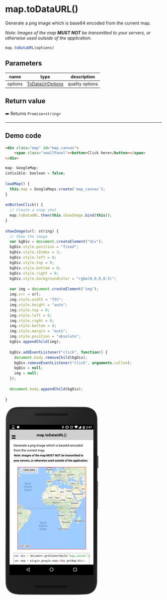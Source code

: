 # map.toDataURL()

Generate a png image which is base64 encoded from the current map.

*Note: Images of the map **MUST NOT** be transmitted to your servers, or otherwise used outside of the application.*

```typescript
map.toDataURL(options)
```

## Parameters

name      | type                                              | description
----------|---------------------------------------------------|---------------------------------------
options   | [ToDataUrlOptions](../todataurloptions/README.md) | quality options

## Return value

:arrow_right: Returns `Promise<string>`

----------------------------------------------------------------------------------------------------------

## Demo code

```html
<div class="map" id="map_canvas">
    <span class="smallPanel"><button>Click here</button></span>
</div>
```

```js
map: GoogleMap;
isVisible: boolean = false;

loadMap() {
  this.map = GoogleMaps.create('map_canvas');
}

onButtonClick() {
  // Create a snap shot
  map.toDataURL.then(this.showImage.bind(this));
}

showImage(url: string) {
  // Show the image
  var bgDiv = document.createElement("div");
  bgDiv.style.position = "fixed";
  bgDiv.style.zIndex = 3;
  bgDiv.style.left = 0;
  bgDiv.style.top = 0;
  bgDiv.style.bottom = 0;
  bgDiv.style.right = 0;
  bgDiv.style.backgroundColor = "rgba(0,0,0,0.5)";

  var img = document.createElement("img");
  img.src = url;
  img.style.width = "75%";
  img.style.height = "auto";
  img.style.top = 0;
  img.style.left = 0;
  img.style.right = 0;
  img.style.bottom = 0;
  img.style.margin = "auto";
  img.style.position = "absolute";
  bgDiv.appendChild(img);

  bgDiv.addEventListener("click", function() {
    document.body.removeChild(bgDiv);
    bgDiv.removeEventListener("click", arguments.callee);
    bgDiv = null;
    img = null;
  });

  document.body.appendChild(bgDiv);

}
```

![](image.gif)
